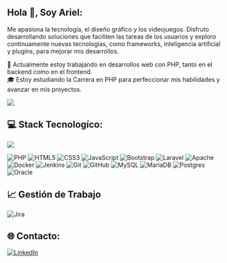 ## Hola 👋, Soy Ariel: 
Me apasiona la tecnología, el diseño gráfico y los videojuegos. Disfruto desarrollando soluciones que faciliten las tareas de los usuarios y exploro continuamente nuevas tecnologías, como frameworks, inteligencia artificial y plugins, para mejorar mis desarrollos.<br>

🔭 Actualmente estoy trabajando en desarrollos web con PHP, tanto en el backend como en el frontend.<br>
🎓 Estoy estudiando la Carrera en PHP para perfeccionar mis habilidades y avanzar en mis proyectos.<br>

![](https://github-readme-stats.vercel.app/api?username=arielcosmelli&theme=github_dark&locale=es&show_icons=true&rank_icon=github)

## 💻 Stack Tecnologíco:

![](https://github-readme-stats.vercel.app/api/top-langs/?username=arielcosmelli&locale=es&theme=github_dark&hide_border=fakse&show_icons=true&include_all_commits=true&count_private=true&layout=compact)

![PHP](https://img.shields.io/badge/php-%23777BB4.svg?style=for-the-badge&logo=php&logoColor=white) 
![HTML5](https://img.shields.io/badge/html5-%23E34F26.svg?style=for-the-badge&logo=html5&logoColor=white) 
![CSS3](https://img.shields.io/badge/css3-%231572B6.svg?style=for-the-badge&logo=css3&logoColor=white) 
![JavaScript](https://img.shields.io/badge/javascript-%23323330.svg?style=for-the-badge&logo=javascript&logoColor=%23F7DF1E) 
![Bootstrap](https://img.shields.io/badge/bootstrap-%238511FA.svg?style=for-the-badge&logo=bootstrap&logoColor=white) 
![Laravel](https://img.shields.io/badge/laravel-%23F05033.svg?style=for-the-badge&logo=laravel&logoColor=white) 
![Apache](https://img.shields.io/badge/apache-%23D42029.svg?style=for-the-badge&logo=apache&logoColor=white) 
![Docker](https://img.shields.io/badge/docker-%230db7ed.svg?style=for-the-badge&logo=docker&logoColor=white)
![Jenkins](https://img.shields.io/badge/jenkins-%232C5263.svg?style=for-the-badge&logo=jenkins&logoColor=white) 
![Git](https://img.shields.io/badge/git-%23F05033.svg?style=for-the-badge&logo=git&logoColor=white)
![GitHub](https://img.shields.io/badge/github-%23121011.svg?style=for-the-badge&logo=github&logoColor=white) 
![MySQL](https://img.shields.io/badge/mysql-4479A1.svg?style=for-the-badge&logo=mysql&logoColor=white) 
![MariaDB](https://img.shields.io/badge/MariaDB-003545?style=for-the-badge&logo=mariadb&logoColor=white)
![Postgres](https://img.shields.io/badge/postgres-%23316192.svg?style=for-the-badge&logo=postgresql&logoColor=white) 
![Oracle](https://img.shields.io/badge/Oracle-F80000?style=for-the-badge&logo=oracle&logoColor=white)

## 📈 Gestión de Trabajo
![Jira](https://img.shields.io/badge/jira-%230A0FFF.svg?style=for-the-badge&logo=jira&logoColor=white) 

## 🌐 Contacto:
[![LinkedIn](https://img.shields.io/badge/LinkedIn-%230077B5.svg?style=for-the-badge&logo=linkedin&logoColor=white)](https://linkedin.com/in/arielcosmelli) 
